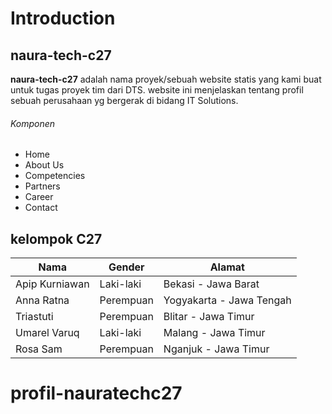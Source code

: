 # Introduction

## naura-tech-c27
**naura-tech-c27** adalah nama proyek/sebuah website statis yang kami buat untuk tugas proyek tim dari DTS.
website ini menjelaskan tentang profil sebuah perusahaan yg bergerak di bidang IT Solutions.

###### Komponen
* Home
* About Us
* Competencies
* Partners
* Career
* Contact

## kelompok C27
Nama  | Gender | Alamat
------------- | ------------- | ------------- 
Apip Kurniawan  | Laki-laki | Bekasi - Jawa Barat
Anna Ratna | Perempuan | Yogyakarta - Jawa Tengah
Triastuti | Perempuan | Blitar - Jawa Timur
Umarel Varuq | Laki-laki | Malang - Jawa Timur
Rosa Sam | Perempuan | Nganjuk - Jawa Timur


# profil-nauratechc27
